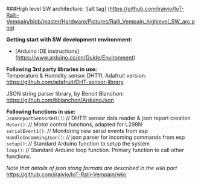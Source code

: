 

###High level SW architecture:
![alt tag] (https://github.com/jraivio/IoT-Ralli-Vempain/blob/master/Hardware/Pictures/Ralli_Vempain_highlevel_SW_arc.png)

**Getting start with SW development environment:**    
- [Arduino IDE instructions] (https://www.arduino.cc/en/Guide/Environment)     

**Following 3rd party libraries in use:**   
Temperature & Humidity sensor DHT11, Adafruit version:    
https://github.com/adafruit/DHT-sensor-library    

JSON string parser library, by Benoit Blanchon:    
https://github.com/bblanchon/ArduinoJson

**Following functions in use:**  
`JsonReportSensorDHT()`: // DHT11 sensor data reader & json report creation    
`Motor()`:  // Motor control functions, adapted for L298N    
`serialEvent1()`: // Monitoring new serial events from esp  
`HandleIncommingJson()`: // json parser for incoming commands from esp    
`setup()`: // Standard Arduino function to setup the system    
`loop()`: // Standard Arduino loop function. Primary function to call other functions.   

_Note that details of json string formats are described in the wiki part_  
https://github.com/jraivio/IoT-Ralli-Vempain/wiki
